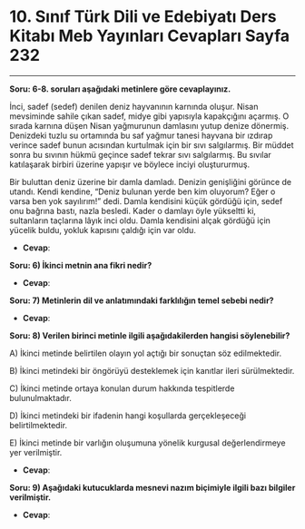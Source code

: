 # 10. Sınıf Türk Dili ve Edebiyatı Ders Kitabı Meb Yayınları Cevapları Sayfa 232

---

**Soru: 6-8. soruları aşağıdaki metinlere göre cevaplayınız.**

İnci, sadef (sedef) denilen deniz hayvanının karnında oluşur. Nisan mevsiminde sahile çıkan sadef, midye gibi yapısıyla kapakçığını açarmış. O sırada karnına düşen Nisan yağmurunun damlasını yutup denize dönermiş. Denizdeki tuzlu su ortamında bu saf yağmur tanesi hayvana bir ızdırap verince sadef bunun acısından kurtulmak için bir sıvı salgılarmış. Bir müddet sonra bu sıvının hükmü geçince sadef tekrar sıvı salgılarmış. Bu sıvılar katılaşarak birbiri üzerine yapışır ve böylece inciyi oluştururmuş.

Bir buluttan deniz üzerine bir damla damladı. Denizin genişliğini görünce de utandı. Kendi kendine, “Deniz bulunan yerde ben kim oluyorum? Eğer o varsa ben yok sayılırım!” dedi. Damla kendisini küçük gördüğü için, sedef onu bağrına bastı, nazla besledi. Kader o damlayı öyle yükseltti ki, sultanların taçlarına lâyık inci oldu. Damla kendisini alçak gördüğü için yücelik buldu, yokluk kapısını çaldığı için var oldu.

-   **Cevap**:

**Soru: 6) İkinci metnin ana fikri nedir?**

-   **Cevap**:

**Soru: 7) Metinlerin dil ve anlatımındaki farklılığın temel sebebi nedir?**

-   **Cevap**:

**Soru: 8) Verilen birinci metinle ilgili aşağıdakilerden hangisi söylenebilir?**

A) İkinci metinde belirtilen olayın yol açtığı bir sonuçtan söz edilmektedir.

 B) İkinci metindeki bir öngörüyü desteklemek için kanıtlar ileri sürülmektedir.

 C) İkinci metinde ortaya konulan durum hakkında tespitlerde bulunulmaktadır.

 D) İkinci metindeki bir ifadenin hangi koşullarda gerçekleşeceği belirtilmektedir.

 E) İkinci metinde bir varlığın oluşumuna yönelik kurgusal değerlendirmeye yer verilmiştir.

-   **Cevap**:

**Soru: 9) Aşağıdaki kutucuklarda mesnevi nazım biçimiyle ilgili bazı bilgiler verilmiştir.**

-   **Cevap**: